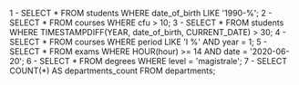 1 - SELECT * FROM students WHERE date_of_birth LIKE '1990-%';
2 - SELECT * FROM courses WHERE cfu > 10;
3 - SELECT * FROM students WHERE TIMESTAMPDIFF(YEAR, date_of_birth, CURRENT_DATE) > 30;
4 - SELECT * FROM courses WHERE period LIKE 'I %' AND year = 1;
5 - SELECT * FROM exams WHERE HOUR(hour) >= 14 AND date = '2020-06-20';
6 - SELECT * FROM degrees WHERE level = 'magistrale';
7 - SELECT COUNT(*) AS departments_count FROM departments;